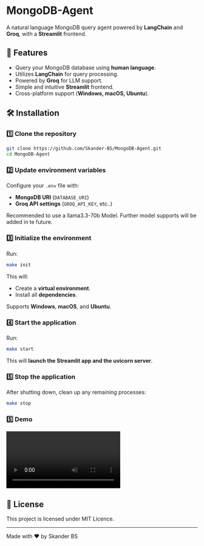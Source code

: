 # MongoDB-Agent

A natural language MongoDB query agent powered by **LangChain** and **Groq**, with a **Streamlit** frontend.

## 🚀 Features

- Query your MongoDB database using **human language**.
- Utilizes **LangChain** for query processing.
- Powered by **Groq** for LLM support.
- Simple and intuitive **Streamlit** frontend.
- Cross-platform support (**Windows, macOS, Ubuntu**).

## 🛠 Installation

### 1️⃣ Clone the repository

```bash
git clone https://github.com/Skander-BS/MongoDB-Agent.git
cd MongoDB-Agent
```

### 2️⃣ Update environment variables

Configure your `.env` file with:

- **MongoDB URI** (`DATABASE_URI`)
- **Groq API settings** (`GROQ_API_KEY`, etc..)

Recommended to use a llama3.3-70b Model.
Further model supports will be added in te future.

### 3️⃣ Initialize the environment

Run:

```bash
make init
```

This will:

- Create a **virtual environment**.
- Install all **dependencies**.

Supports **Windows**, **macOS**, and **Ubuntu**.

### 4️⃣ Start the application

Run:

```bash
make start
```

This will **launch the Streamlit app and the uvicorn server**.

### 5️⃣ Stop the application

After shutting down, clean up any remaining processes:

```bash
make stop
```

### 5️⃣ Demo

<video controls>
  <source src="https://github.com/Skander-BS/MongoDB-Agent/tree/main/src/media/demo.webm" type="video/webm">
</video>

## 📜 License

This project is licensed under MIT Licence.

---
Made with ❤️ by Skander BS 
